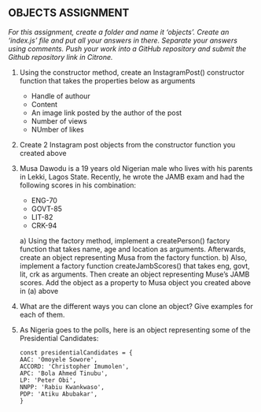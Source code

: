 ## OBJECTS ASSIGNMENT
*For this assignment, create a folder and name it ‘objects’. Create an ‘index.js’ file and put all your answers in there. Separate your answers using comments. Push your work into a GitHub repository and submit the Github repository link in Citrone.*

1. Using the constructor method, create an InstagramPost() constructor function that takes the properties below as arguments
    * Handle of authour
    * Content
    * An image link posted by the author of the post
    * Number of views
    * NUmber of likes

2. Create 2 Instagram post objects from the constructor function you created above

3. Musa Dawodu is a 19 years old Nigerian male who lives with his parents in Lekki, Lagos State. Recently, he wrote the JAMB exam and had the following scores in his combination:
    * ENG-70
    * GOVT-85
    * LIT-82
    * CRK-94
     
     a) Using the factory method, implement a createPerson() factory function that takes name, age and location as arguments. Afterwards, create an object representing Musa from the factory function. 
     b) Also, implement a factory function createJambScores() that takes eng, govt, lit, crk as arguments. Then create an object representing Muse’s JAMB scores. Add the object as a property to Musa object you created above in (a) above

4. What are the different ways you can clone an object? Give examples for each of them.

5. As Nigeria goes to the polls, here is an object representing some of the Presidential Candidates:

     ```
   const presidentialCandidates = {
   AAC: 'Omoyele Sowore',
   ACCORD: 'Christopher Imumolen',
   APC: 'Bola Ahmed Tinubu',
   LP: 'Peter Obi',
   NNPP: 'Rabiu Kwankwaso',
   PDP: 'Atiku Abubakar',
    }

   ```      
